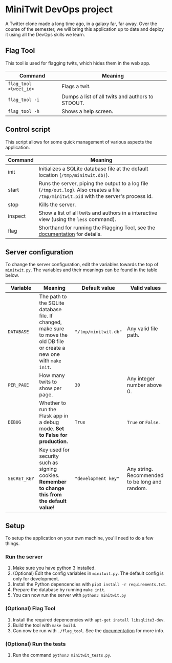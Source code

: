 # MiniTwit DevOps project
A Twitter clone made a long time ago, in a galaxy far, far away. Over the course of the semester, we will bring this application up to date and deploy it using all the DevOps skills we learn.

## Flag Tool

This tool is used for flagging twits, which hides them in the web app.

| Command                | Meaning                                          |
|------------------------|--------------------------------------------------|
| `flag_tool <tweet_id>` | Flags a twit.                                    |
| `flag_tool -i`         | Dumps a list of all twits and authors to STDOUT. |
| `flag_tool -h`         | Shows a help screen.                             |

## Control script

This script allows for some quick management of various aspects the application.

| Command | Meaning                                                                                                                                  |
|---------|------------------------------------------------------------------------------------------------------------------------------------------|
| init    | Initializes a SQLite database file at the default location (`/tmp/minitwit.db)`).                                                        |
| start   | Runs the server, piping the output to a log file (`/tmp/out.log`). Also creates a file `/tmp/minitwit.pid` with the server's process id. |
| stop    | Kills the server.                                                                                                                        |
| inspect | Show a list of all twits and authors in a interactive view (using the `less` command).                                                   |
| flag    | Shorthand for running the Flagging Tool, see the [documentation](#flag-tool) for details.                                                |


## Server configuration

To change the server configuration, edit the variables towards the top of `minitwit.py`. The variables and their meanings can be found in the table below.

| Variable   |                                                          Meaning                                                          |     Default value    |                  Valid values                  |
|------------|---------------------------------------------------------------------------------------------------------------------------|----------------------|------------------------------------------------|
| `DATABASE`   | The path to the SQLite database file. If changed, make sure to move the old DB file or create a new one with `make init`. | `"/tmp/minitwit.db"` | Any valid file path.                           |
| `PER_PAGE`   | How many twits to show per page.                                                                                          | `30`                 | Any integer number above 0.                    |
| `DEBUG`      | Whether to run the Flask app in a debug mode. **Set to False for production.**                                            | `True`               | `True` or `False`.                             |
| `SECRET_KEY` | Key used for security such as signing cookies. **Remember to change this from the default value!**                        | `"development key"`  | Any string. Recommended to be long and random. |

## Setup
To setup the application on your own machine, you'll need to do a few things.

### Run the server
 1. Make sure you have python 3 installed.
 1. (Optional) Edit the config variables in `minitwit.py`. The default config is only for development.
 2. Install the Python depencencies with `pip3 install -r requirements.txt`.
 2. Prepare the database by running `make init`.
 3. You can now run the server with `python3 minitwit.py`

### (Optional) Flag Tool
 1. Install the required depencencies with `apt-get install libsqlite3-dev`.
 2. Build the tool with `make build`.
 3. Can now be run with `./flag_tool`. See the [documentation](#flag-tool) for more info.

### (Optional) Run the tests
 1. Run the command `python3 minitwit_tests.py`.
